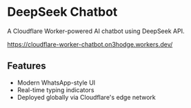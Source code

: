 # DeepSeek Chatbot

A Cloudflare Worker-powered AI chatbot using DeepSeek API.

https://cloudflare-worker-chatbot.on3hodge.workers.dev/

## Features
- Modern WhatsApp-style UI
- Real-time typing indicators
- Deployed globally via Cloudflare's edge network
